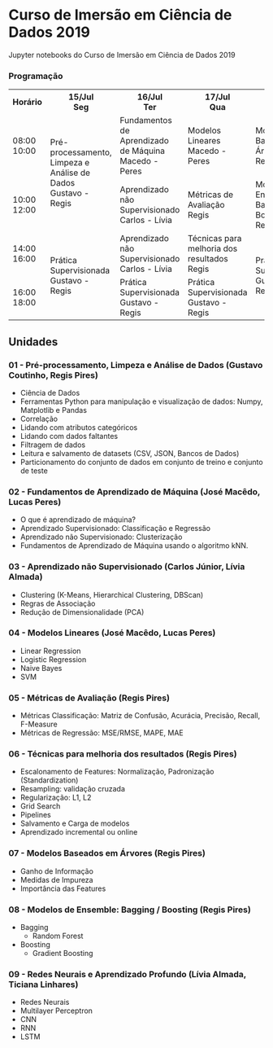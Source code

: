 # Curso de Imersão em Ciência de Dados 2019

Jupyter notebooks do Curso de Imersão em Ciência de Dados 2019

### Programação

<table><tr><th>Horário</th><th>15/Jul<br>Seg</th><th>16/Jul<br>Ter</th><th>17/Jul<br>Qua</th><th>18/Jul<br>Qui</th><th>19/Jul<br>Sex</th><th>20/Jul<br>Sab</th></tr><tr><td>08:00 <br>10:00</td><td rowspan="2">Pré-processamento, Limpeza e Análise de Dados<br>Gustavo - Regis</td><td>Fundamentos de Aprendizado de Máquina<br>Macedo - Peres</td><td>Modelos Lineares<br>Macedo - Peres</td><td>Modelos Baseados em Árvores<br>Regis</td><td rowspan="2">Redes Neurais e Aprendizado Profundo<br>Lívia - Ticiana</td><td rowspan="2">Hackatinho<br>Gustavo - Peres - Regis</td></tr><tr><td>10:00<br>12:00</td><td>Aprendizado não Supervisionado<br>Carlos - Lívia</td><td>Métricas de Avaliação<br>Regis</td><td>Modelos de Ensemble: Bagging, Boosting<br>Regis</td></tr><tr><td>14:00<br>16:00</td><td rowspan="2">Prática Supervisionada<br>Gustavo - Regis</td><td>Aprendizado não Supervisionado<br>Carlos - Lívia</td><td>Técnicas para melhoria dos resultados<br>Regis</td><td rowspan="2">Prática Supervisionada<br>Gustavo - Regis</td><td rowspan="2">Prática Supervisionada<br>Gustavo - Regis</td><td rowspan="2">SEM ATIVIDADE</td></tr><tr><td>16:00<br>18:00</td><td>Prática Supervisionada<br>Gustavo - Regis</td><td>Prática Supervisionada<br>Gustavo - Regis</td></tr></table>

## Unidades

### 01 - Pré-processamento, Limpeza e Análise de Dados (Gustavo Coutinho, Regis Pires)
- Ciência de Dados
- Ferramentas Python para manipulação e visualização de dados: Numpy, Matplotlib e Pandas
- Correlação
- Lidando com atributos categóricos
- Lidando com dados faltantes
- Filtragem de dados
- Leitura e salvamento de datasets (CSV, JSON, Bancos de Dados)
- Particionamento do conjunto de dados em conjunto de treino e conjunto de teste

### 02 - Fundamentos de Aprendizado de Máquina (José Macêdo, Lucas Peres)
- O que é aprendizado de máquina?
- Aprendizado Supervisionado: Classificação e Regressão
- Aprendizado não Supervisionado: Clusterização
- Fundamentos de Aprendizado de Máquina usando o algoritmo kNN.

### 03 - Aprendizado não Supervisionado (Carlos Júnior, Lívia Almada)
- Clustering (K-Means, Hierarchical Clustering, DBScan)
- Regras de Associação
- Redução de Dimensionalidade (PCA)

### 04 - Modelos Lineares (José Macêdo, Lucas Peres)
- Linear Regression
- Logistic Regression
- Naive Bayes
- SVM

### 05 - Métricas de Avaliação (Regis Pires)
- Métricas Classificação: Matriz de Confusão, Acurácia, Precisão, Recall, F-Measure
- Métricas de Regressão: MSE/RMSE, MAPE, MAE 

### 06 - Técnicas para melhoria dos resultados (Regis Pires)
- Escalonamento de Features: Normalização, Padronização (Standardization)
- Resampling: validação cruzada
- Regularização: L1, L2
- Grid Search
- Pipelines
- Salvamento e Carga de modelos
- Aprendizado incremental ou online

### 07 - Modelos Baseados em Árvores (Regis Pires)
- Ganho de Informação
- Medidas de Impureza
- Importância das Features

### 08 - Modelos de Ensemble: Bagging / Boosting (Regis Pires)
- Bagging
  - Random Forest
- Boosting
  - Gradient Boosting

### 09 - Redes Neurais e Aprendizado Profundo (Lívia Almada, Ticiana Linhares)
- Redes Neurais
- Multilayer Perceptron
- CNN
- RNN
- LSTM
